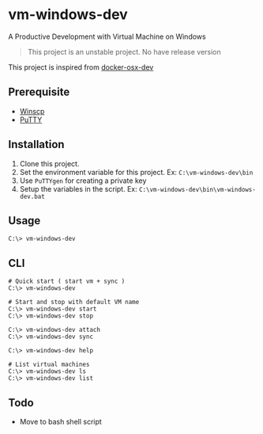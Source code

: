# vm-windows-dev
A Productive Development with Virtual Machine on Windows

> This project is an unstable project. No have release version

This project is inspired from [docker-osx-dev](https://github.com/brikis98/docker-osx-dev)

## Prerequisite
- [Winscp](https://winscp.net/)
- [PuTTY](http://www.putty.org/)

## Installation
1. Clone this project.
2. Set the environment variable for this project. Ex: `C:\vm-windows-dev\bin`
3. Use `PuTTYgen` for creating a private key
4. Setup the variables in the script. Ex: `C:\vm-windows-dev\bin\vm-windows-dev.bat`

## Usage
```
C:\> vm-windows-dev
```

## CLI
```
# Quick start ( start vm + sync )
C:\> vm-windows-dev

# Start and stop with default VM name
C:\> vm-windows-dev start
C:\> vm-windows-dev stop

C:\> vm-windows-dev attach
C:\> vm-windows-dev sync

C:\> vm-windows-dev help

# List virtual machines
C:\> vm-windows-dev ls
C:\> vm-windows-dev list
```

## Todo
- Move to bash shell script
